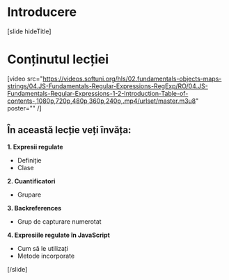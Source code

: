# Introducere

[slide hideTitle]
# Conținutul lecției

[video src="https://videos.softuni.org/hls/02.fundamentals-objects-maps-strings/04.JS-Fundamentals-Regular-Expressions-RegExp/RO/04.JS-Fundamentals-Regular-Expressions-1-2-Introduction-Table-of-contents-,1080p,720p,480p,360p,240p,.mp4/urlset/master.m3u8" poster="" /]

## În această lecție veți învăța:

**1. Expresii regulate**

- Definiție
- Clase

**2. Cuantificatori**

- Grupare

**3. Backreferences**

- Grup de capturare numerotat

**4. Expresiile regulate în JavaScript**

- Cum să le utilizați
- Metode incorporate

[/slide]